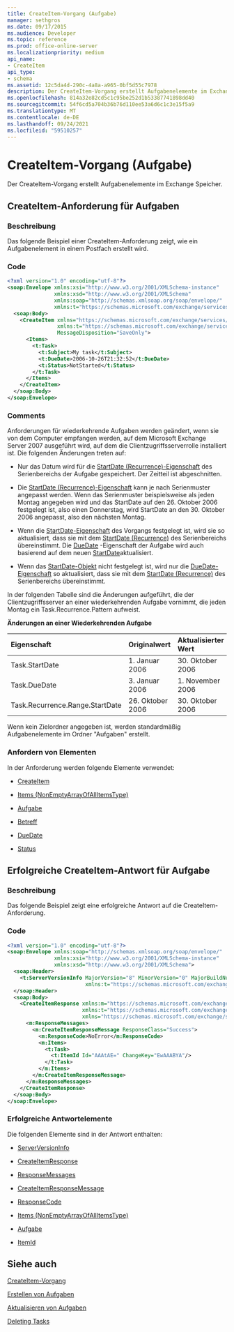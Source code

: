 ```yaml
---
title: CreateItem-Vorgang (Aufgabe)
manager: sethgros
ms.date: 09/17/2015
ms.audience: Developer
ms.topic: reference
ms.prod: office-online-server
ms.localizationpriority: medium
api_name:
- CreateItem
api_type:
- schema
ms.assetid: 12c5da4d-290c-4a8a-a965-0bf5d55c7978
description: Der CreateItem-Vorgang erstellt Aufgabenelemente im Exchange Speicher.
ms.openlocfilehash: 814a32e82cd5c1c95be252d1b53387741898dd40
ms.sourcegitcommit: 54f6cd5a704b36b76d110ee53a6d6c1c3e15f5a9
ms.translationtype: MT
ms.contentlocale: de-DE
ms.lasthandoff: 09/24/2021
ms.locfileid: "59510257"
---
```

# <a name="createitem-operation-task"></a>CreateItem-Vorgang (Aufgabe)

Der CreateItem-Vorgang erstellt Aufgabenelemente im Exchange Speicher.
  
## <a name="task-createitem-request"></a>CreateItem-Anforderung für Aufgaben

### <a name="description"></a>Beschreibung

Das folgende Beispiel einer CreateItem-Anforderung zeigt, wie ein Aufgabenelement in einem Postfach erstellt wird.
  
### <a name="code"></a>Code

```XML
<?xml version="1.0" encoding="utf-8"?>
<soap:Envelope xmlns:xsi="http://www.w3.org/2001/XMLSchema-instance"
               xmlns:xsd="http://www.w3.org/2001/XMLSchema"
               xmlns:soap="http://schemas.xmlsoap.org/soap/envelope/"
               xmlns:t="https://schemas.microsoft.com/exchange/services/2006/types">
  <soap:Body>
    <CreateItem xmlns="https://schemas.microsoft.com/exchange/services/2006/messages"
                xmlns:t="https://schemas.microsoft.com/exchange/services/2006/types" 
                MessageDisposition="SaveOnly">
      <Items>
        <t:Task>
          <t:Subject>My task</t:Subject>
          <t:DueDate>2006-10-26T21:32:52</t:DueDate>
          <t:Status>NotStarted</t:Status>
        </t:Task>
      </Items>
    </CreateItem>
  </soap:Body>
</soap:Envelope>
```

### <a name="comments"></a>Comments

Anforderungen für wiederkehrende Aufgaben werden geändert, wenn sie von dem Computer empfangen werden, auf dem Microsoft Exchange Server 2007 ausgeführt wird, auf dem die Clientzugriffsserverrolle installiert ist. Die folgenden Änderungen treten auf:
  
- Nur das Datum wird für die [StartDate (Recurrence)-Eigenschaft](startdate-recurrence.md) des Serienbereichs der Aufgabe gespeichert. Der Zeitteil ist abgeschnitten. 
    
- Die [StartDate (Recurrence)-Eigenschaft](startdate-recurrence.md) kann je nach Serienmuster angepasst werden. Wenn das Serienmuster beispielsweise als jeden Montag angegeben wird und das StartDate auf den 26. Oktober 2006 festgelegt ist, also einen Donnerstag, wird StartDate an den 30. Oktober 2006 angepasst, also den nächsten Montag. 
    
- Wenn die [StartDate-Eigenschaft](startdate.md) des Vorgangs festgelegt ist, wird sie so aktualisiert, dass sie mit dem [StartDate (Recurrence)](startdate-recurrence.md) des Serienbereichs übereinstimmt. Die [DueDate](duedate.md) -Eigenschaft der Aufgabe wird auch basierend auf dem neuen [StartDate](startdate.md)aktualisiert.
    
- Wenn das [StartDate-Objekt](startdate.md) nicht festgelegt ist, wird nur die [DueDate-Eigenschaft](duedate.md) so aktualisiert, dass sie mit dem [StartDate (Recurrence)](startdate-recurrence.md) des Serienbereichs übereinstimmt. 
    
In der folgenden Tabelle sind die Änderungen aufgeführt, die der Clientzugriffsserver an einer wiederkehrenden Aufgabe vornimmt, die jeden Montag ein Task.Recurrence.Pattern aufweist.
  
**Änderungen an einer Wiederkehrenden Aufgabe**

|**Eigenschaft**|**Originalwert**|**Aktualisierter Wert**|
|:-----|:-----|:-----|
|Task.StartDate  <br/> |1. Januar 2006  <br/> |30. Oktober 2006  <br/> |
|Task.DueDate  <br/> |3. Januar 2006  <br/> |1. November 2006  <br/> |
|Task.Recurrence.Range.StartDate  <br/> |26. Oktober 2006  <br/> |30. Oktober 2006  <br/> |
   
Wenn kein Zielordner angegeben ist, werden standardmäßig Aufgabenelemente im Ordner "Aufgaben" erstellt.
  
### <a name="request-elements"></a>Anfordern von Elementen

In der Anforderung werden folgende Elemente verwendet:
  
- [CreateItem](createitem.md)
    
- [Items (NonEmptyArrayOfAllItemsType)](items-nonemptyarrayofallitemstype.md)
    
- [Aufgabe](task.md)
    
- [Betreff](subject.md)
    
- [DueDate](duedate.md)
    
- [Status](status.md)
    
## <a name="successful-task-createitem-response"></a>Erfolgreiche CreateItem-Antwort für Aufgabe

### <a name="description"></a>Beschreibung

Das folgende Beispiel zeigt eine erfolgreiche Antwort auf die CreateItem-Anforderung.
  
### <a name="code"></a>Code

```XML
<?xml version="1.0" encoding="utf-8"?>
<soap:Envelope xmlns:soap="http://schemas.xmlsoap.org/soap/envelope/" 
               xmlns:xsi="http://www.w3.org/2001/XMLSchema-instance" 
               xmlns:xsd="http://www.w3.org/2001/XMLSchema">
  <soap:Header>
    <t:ServerVersionInfo MajorVersion="8" MinorVersion="0" MajorBuildNumber="653" MinorBuildNumber="0" 
                         xmlns:t="https://schemas.microsoft.com/exchange/services/2006/types"/>
  </soap:Header>
  <soap:Body>
    <CreateItemResponse xmlns:m="https://schemas.microsoft.com/exchange/services/2006/messages" 
                        xmlns:t="https://schemas.microsoft.com/exchange/services/2006/types" 
                        xmlns="https://schemas.microsoft.com/exchange/services/2006/messages">
      <m:ResponseMessages>
        <m:CreateItemResponseMessage ResponseClass="Success">
          <m:ResponseCode>NoError</m:ResponseCode>
          <m:Items>
            <t:Task>
              <t:ItemId Id="AAAtAE=" ChangeKey="EwAAABYA"/>
            </t:Task>
          </m:Items>
        </m:CreateItemResponseMessage>
      </m:ResponseMessages>
    </CreateItemResponse>
  </soap:Body>
</soap:Envelope>
```

### <a name="successful-response-elements"></a>Erfolgreiche Antwortelemente

Die folgenden Elemente sind in der Antwort enthalten:
  
- [ServerVersionInfo](serverversioninfo.md)
    
- [CreateItemResponse](createitemresponse.md)
    
- [ResponseMessages](responsemessages.md)
    
- [CreateItemResponseMessage](createitemresponsemessage.md)
    
- [ResponseCode](responsecode.md)
    
- [Items (NonEmptyArrayOfAllItemsType)](items-nonemptyarrayofallitemstype.md)
    
- [Aufgabe](task.md)
    
- [ItemId](itemid.md)
    
## <a name="see-also"></a>Siehe auch



[CreateItem-Vorgang](createitem-operation.md)


[Erstellen von Aufgaben](https://msdn.microsoft.com/library/0ef97334-e8a0-4f67-a23a-dd9e2bbad49f%28Office.15%29.aspx)
  
[Aktualisieren von Aufgaben](https://msdn.microsoft.com/library/0a1bf360-d40c-4a99-929b-4c73a14394d5%28Office.15%29.aspx)
  
[Deleting Tasks](https://msdn.microsoft.com/library/a3d7e25f-8a35-4901-b1d9-d31f418ab340%28Office.15%29.aspx)


